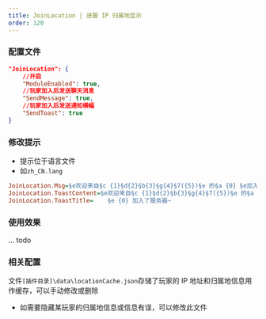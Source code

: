 ```yaml
---
title: JoinLocation | 进服 IP 归属地显示
order: 120
---
```


### 配置文件

```json
"JoinLocation": {
    //开启
    "ModuleEnabled": true,
    //玩家加入后发送聊天消息
    "SendMessage": true,
    //玩家加入后发送通知横幅
    "SendToast": true
}
```

### 修改提示

- 提示位于语言文件
- 如`zh_CN.lang`

```ini
JoinLocation.Msg=§e欢迎来自§c {1}§d{2}§b{3}§g{4}§7({5})§e 的§a {0} §e加入服务器~
JoinLocation.ToastContent=§e欢迎来自§c {1}§d{2}§b{3}§g{4}§7({5})§e 的§a {0} §e加入服务器~
JoinLocation.ToastTitle=    §e {0} 加入了服务器~

```

### 使用效果

... todo

### 相关配置

文件`[插件目录]\data\locationCache.json`存储了玩家的 IP 地址和归属地信息用作缓存，可以手动修改或删除

- 如需要隐藏某玩家的归属地信息或信息有误，可以修改此文件
